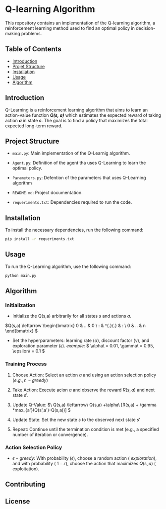 # Q-learning Algorithm

This repository contains an implementation of the Q-learning algorithm, a reinforcement learning method used to find an optimal policy in decision-making problems.

## Table of Contents

- [Introduction](#introduction)
- [Projet Structure](#project-structure)
- [Installation](#installation)
- [Usage](#usage)
- [Algorithm](#algorithm)

## Introduction

Q-Learning is a reinforcement learning algorithm that aims to learn an action-value function ***Q(s, a)*** which estimates the expected reward of taking action ***a*** in state ***s***. The goal is to find a policy that maximizes the total expected long-term reward.

## Project Structure

- `main.py`: Main implementation of the Q-Learnig algorithm.
- `Agent.py`: Definition of the agent tha uses Q-Learning to learn the optimal policy.
- `Parameters.py`: Defention of the parameters that uses Q-Learning algorithm

- `README.md`: Project documentation.

- `requeriments.txt`: Dependencies required to run the code.

## Installation

To install the necessary dependencies, run the following command:

```bash
pip install -r requeriments.txt
```

## Usage

To run the Q-Learning algorithm, use the following command:

```bash
python main.py
```

## Algorithm
### Initialization


- Initialize the Q(s,a) arbitrarily for all states $s$ and actions $a$.


$Q(s,a) \leftarrow
\begin{bmatrix}
0 & .. & 0 \\
: & ^{.}{.} & : \\
0 & .. & n
\end{bmatrix}
$

- Set the hyperparameters: learning rate \($\alpha$\), discount factor \($\gamma$\), and exploration parameter \($\epsilon$\). *example:* 
    $
    \alpha\ = 0.01,
    \gamma\ = 0.95,
    \epsilon\ = 0.1
    $

### Training Process

1. Choose Action: Select an action $a$ and using an action selection policy \($e.g.,\epsilon\ -greedy$\)

2. Take Action: Execute acion $a$ and observe the reward $R(s,a)$ and next state $s'$.

3. Update Q-Value:
$\\
Q(s,a) \leftarrow\ Q(s,a) +\alpha\ [R(s,a) + \gamma *max_{a'}(Q(s',a')-Q(s,a))]
$

4. Update State: Set the new state $s$ to the observed next state $s'$

5. Repeat: Continue until the termination condition is met (e.g., a specified number of iteration or convergence).

### Action Selection Policy

- $\epsilon -greedy:$ With probability \($\epsilon$\), choose a random action \( *exploration*\), and with probability \( $1-\epsilon$\), choose the action that maximizes $Q(s,a)$ \( exploitation\).

## Contributing


## License